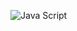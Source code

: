 ![Java Script](https://capsule-render.vercel.app/api?type=waving&height=300&color=gradient&text=Software%20Developer)
